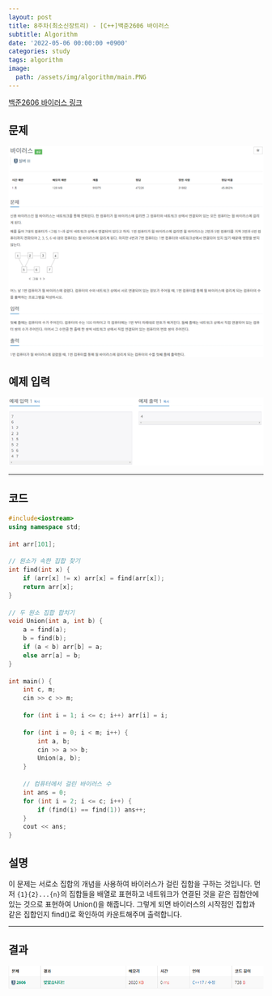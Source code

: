```yaml
---
layout: post
title: 8주차(최소신장트리) - [C++]백준2606 바이러스
subtitle: Algorithm
date: '2022-05-06 00:00:00 +0900'
categories: study
tags: algorithm
image:
  path: /assets/img/algorithm/main.PNG
---
```


[백준2606 바이러스 링크](https://www.acmicpc.net/problem/2606)

<!--more-->

## 문제
![문제](/assets/img/algorithm/8주차/문제-바이러스.PNG)

## 예제 입력
![예제](/assets/img/algorithm/8주차/예제-바이러스.PNG)

---

## 코드
```cpp
#include<iostream>
using namespace std;

int arr[101];

// 원소가 속한 집합 찾기  
int find(int x) {
    if (arr[x] != x) arr[x] = find(arr[x]);
    return arr[x];
}

// 두 원소 집합 합치기  
void Union(int a, int b) {
    a = find(a);
    b = find(b);
    if (a < b) arr[b] = a;
    else arr[a] = b;
}

int main() {
    int c, m;
    cin >> c >> m;

    for (int i = 1; i <= c; i++) arr[i] = i;

    for (int i = 0; i < m; i++) {
        int a, b;
        cin >> a >> b;
        Union(a, b);
    }

    // 컴퓨터에서 걸린 바이러스 수
    int ans = 0;
    for (int i = 2; i <= c; i++) {
        if (find(i) == find(1)) ans++;
    }
    cout << ans;
}
```
## 설명
 이 문제는 서로소 집합의 개념을 사용하여 바이러스가 걸린 집합을 구하는 것입니다.
 먼저 `{1}{2}...{n}`의 집합들을 배열로 표현하고 네트워크가 연결된 것을 같은 집합안에 있는 것으로 표현하여 Union()을 해줍니다. 그렇게 되면 바이러스의 시작점인 집합과 같은 집합인지 find()로 확인하여 카운트해주며 출력합니다.

---

## 결과
![결과](/assets/img/algorithm/8주차/결과-바이러스.PNG)
